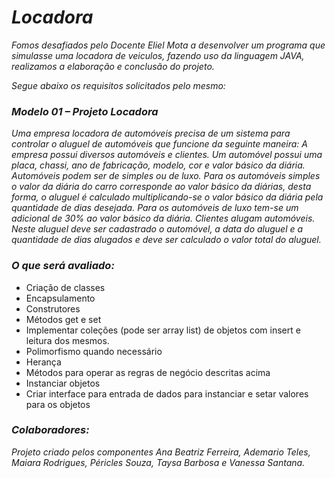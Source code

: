 # *Locadora*

*Fomos desafiados pelo Docente Eliel Mota a desenvolver um programa que simulasse uma locadora de veiculos, fazendo uso da linguagem JAVA, 
realizamos a elaboração e conclusão do projeto.*

*Segue abaixo os requisitos solicitados pelo mesmo:*

### *Modelo 01 – Projeto Locadora*

*Uma empresa locadora de automóveis precisa de um sistema para controlar o aluguel de automóveis que funcione da seguinte maneira: 
A empresa possui diversos automóveis e clientes. Um automóvel possui uma placa, chassi, ano de fabricação, modelo, cor e valor básico da diária. 
Automóveis podem ser de simples ou de luxo. Para os automóveis simples o valor da diária do carro corresponde ao valor básico da diárias, desta forma, 
o aluguel é calculado multiplicando-se o valor básico da diária pela quantidade de dias desejada. Para os automóveis de luxo tem-se um adicional de 30% 
ao valor básico da diária. Clientes alugam automóveis. Neste aluguel deve ser cadastrado o automóvel, a data do aluguel e a quantidade de dias alugados
e deve ser calculado o valor total do aluguel.*

### *O que será avaliado:*

- Criação de classes
- Encapsulamento
- Construtores
- Métodos get e set
- Implementar coleções (pode ser array list) de objetos com insert e leitura dos mesmos.
- Polimorfismo quando necessário
- Herança
- Métodos para operar as regras de negócio descritas acima
- Instanciar objetos
- Criar interface para entrada de dados para instanciar e setar valores para os objetos

### *Colaboradores:*

*Projeto criado pelos componentes Ana Beatriz Ferreira, Ademario Teles, Maiara Rodrigues, Péricles Souza, Taysa Barbosa e Vanessa Santana.*
